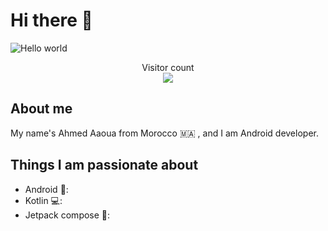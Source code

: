 # Hi there 👋

<img src="https://raw.githubusercontent.com/sagar-viradiya/sagar-viradiya/master/resources/banner.png" alt="Hello world">

<p align="center"> 
  Visitor count<br>
  <img src="https://profile-counter.glitch.me/3owa/count.svg" />
</p>

## About me

My name's Ahmed Aaoua from Morocco :morocco: , and I am Android developer.

## Things I am passionate about
- Android 🤖:
- Kotlin 💻:
- Jetpack compose 💚:








